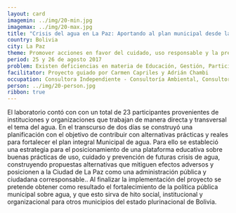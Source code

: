 ```yaml
---
layout: card
imagemin: ../img/20-min.jpg
imagemax: ../img/20-max.jpg
title: "Crisis del agua en La Paz: Aportando al plan municipal desde la ciudadanía"
country: Bolivia
city: La Paz
theme: Promover acciones en favor del cuidado, uso responsable y la prevención de futuras crisis de agua.
period: 25 y 26 de agosto 2017
problem: Existen deficiencias en materia de Educación, Gestión, Participación y Control Social entorno a la corresponsabilidad del abastecimiento sostenible de agua en el área Metropolitana de La Paz.
facilitator: Proyecto guiado por Carmen Capriles y Adrián Chambi
occupation: Consultora Independiente - Consultoría Ambiental, Consultor Independiente - Consultoría en Juventudes
person: ../img/20-person.jpg
ribbon: true
---
```


El laboratorio contó con con un total de 23 participantes provenientes de instituciones y organizaciones que trabajan de manera directa y transversal el tema del agua. En el transcurso de dos días se construyó una planificación con el objetivo de contribuir con alternativas prácticas y reales para fortalecer el plan integral Municipal de agua. Para ello se estableció una estrategia para el posicionamiento de una plataforma educativa sobre buenas prácticas de uso, cuidado y prevención de futuras crisis de agua, construyendo propuestas alternativas que mitiguen efectos adversos y posicionen a la Ciudad de La Paz como una administración pública y ciudadana corresponsable.. Al finalizar la implementación del proyecto se pretende obtener como resultado el fortalecimiento de la política pública municipal sobre agua, y que esto sirva de hito social, institucional y organizacional para otros municipios del estado plurinacional de Bolivia.

